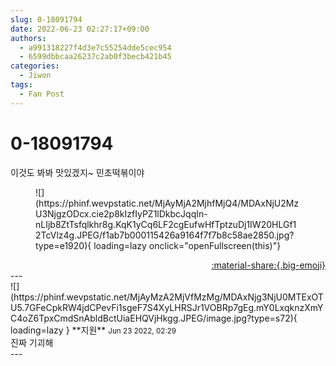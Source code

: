 ```yaml
---
slug: 0-18091794
date: 2022-06-23 02:27:17+09:00
authors:
  - a991318227f4d3e7c55254dde5cec954
  - 6599dbbcaa26237c2ab0f3becb421b45
categories:
  - Jiwon
tags:
  - Fan Post
---
```


# 0-18091794

<div class="post-container" markdown="1">
<div class="content-container md-sidebar__scrollwrap" markdown="1">

이것도 봐봐 맛있겠지~ 민초떡볶이야
<figure markdown="1">
![](https://phinf.wevpstatic.net/MjAyMjA2MjhfMjQ4/MDAxNjU2MzU3NjgzODcx.cie2p8kIzfIyPZ1lDkbcJqqIn-nLIjb8ZtTsfqlkhr8g.KqK1yCq6LF2cgEufwHfTptzuDj1IW20HLGf12TcVlz4g.JPEG/f1ab7b000115426a9164f7f7b8c58ae2850.jpg?type=e1920){ loading=lazy onclick="openFullscreen(this)"}
</figure>


</div>
</div>

<div style="text-align: right;" markdown="1">
<a href="https://weverse.io/fromis9/fanpost/0-18091794" style="text-align: right;">:material-share:{.big-emoji}</a>
</div>
---

<div class="comments-container md-sidebar__scrollwrap" markdown="1">
<div class="comment" markdown="1">
<div class='id-container' markdown="1">
![](https://phinf.wevpstatic.net/MjAyMzA2MjVfMzMg/MDAxNjg3NjU0MTExOTU5.7GFeCpkRW4jdCPevFi1sgeF7S4XyLHRSJr1VOBRp7gEg.mY0LxqknzXmYC4oZ6TpxCmdSnAbldBctUiaEHQVjHkgg.JPEG/image.jpg?type=s72){ loading=lazy }
**<span class="artist">지원</span>** <small>Jun 23 2022, 02:29</small><br>
</div>
<div class='comment-body' markdown="1">
진짜 기괴해
</div>
</div>
</div>
---
